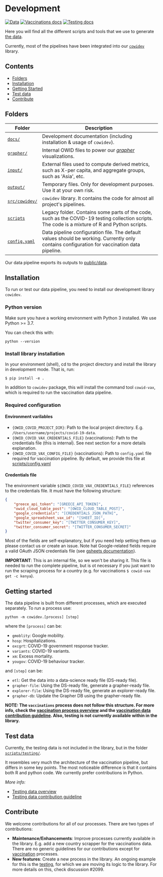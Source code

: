 # Development
[![Data](https://img.shields.io/badge/go_to-public_data-purple)](../../../public/data/)
[![Vaccinations docs](https://img.shields.io/badge/vaccination-docs-0055ff)](docs/vaccinations/README.md)
[![Testing docs](https://img.shields.io/badge/testing-docs-0055ff)](scripts/testing/README.md)

Here you will find all the different scripts and tools that we use to generate [the
data](https://github.com/owid/covid-19-data/tree/master/public/data). 

Currently, most of the  pipelines have been integrated into our [`cowidev`](src/cowidev) library.


## Contents

- [Folders](#folders)
- [Installation](#installation)
- [Getting Started](#getting-started)
- [Test data](#test-data)
- [Contribute](#contribute)

## Folders
|Folder|Description                  |
|------|-----------------------------|
|[`docs/`](docs)|Development documentation (including installation & usage of `cowidev`).|
|[`grapher/`](grapher)|Internal OWID files to power our [_grapher_](https://ourworldindata.org/owid-grapher) visualizations.|
|[`input/`](input)|External files used to compute derived metrics, such as X-per capita, and aggregate groups, such as 'Asia', etc.|
|[`output/`](output)|Temporary files. Only for development purposes. Use it at your own risk.|
|[`src/cowidev/`](src/cowidev)|`cowidev` library. It contains the code for almost all project's pipelines.|
|[`scripts`](scripts)|Legacy folder. Contains some parts of the code, such as the COVID-19 testing collection scripts. The code is a mixture of R and Python scripts.|
|[`config.yaml`](config.yaml)|Data pipeline configuration file. The default values should be working. Currently only contains configuration for vaccination data pipeline.|

Our data pipeline exports its outputs to [public/data](../public/data).


## Installation
To run or test our data pipeline, you need to install our development library `cowidev`.

### Python version
Make sure you have a working environment with Python 3 installed. We use Python >= 3.7.

You can check this with:

```
python --version
```

### Install library installation
In your environment (shell), cd to the project directory and install the library in development mode. That is, run:

```
$ pip install -e .
```

In addition to `cowidev` package, this will install the command tool `cowid-vax`, which is required
to run the vaccination data pipeline.

### Required configuration

#### Environment varilables
- `{OWID_COVID_PROJECT_DIR}`: Path to the local project directory. E.g. `/Users/username/projects/covid-19-data`.
- `{OWID_COVID_VAX_CREDENTIALS_FILE}` (vaccinations): Path to the credentials file (this is internal). See next section
  for a more details explanation.
- `{OWID_COVID_VAX_CONFIG_FILE}` (vaccinations): Path to `config.yaml` file required for vaccination pipeline. By
  default, we provide this file at [scripts/config.yaml](../../scripts/config.yaml)

#### Credentials file
The environment variable `${OWID_COVID_VAX_CREDENTIALS_FILE}` references to the credentials file. It must have the following structure:

```json
{
    "greece_api_token": "[GREECE_API_TOKEN]",
    "owid_cloud_table_post": "[OWID_CLOUD_TABLE_POST]",
    "google_credentials": "[CREDENTIALS_JSON_PATH]",
    "google_spreadsheet_vax_id": "[SHEET_ID]",
    "twitter_consumer_key": "[TWITTER_CONSUMER_KEY]",
    "twitter_consumer_secret": "[TWITTER_CONSUMER_SECRET]"
}
```

Most of the fields are self-explanatory, but if you need help setting them up please contact us or create an issue. Note
hat Google-related fields require a valid OAuth JSON credentials file (see [gsheets documentation](https://gsheets.readthedocs.io/en/stable/#quickstart)).

**IMPORTANT**: This is an internal file, so we won't be sharing it. This file is needed to run the complete pipeline, but is
ot necessary if you just want to run the scraping process for a country (e.g. for vaccinations `$ cowid-vax get -c
kenya`).


## Getting started
The data pipeline is built from different processes, which are executed separately. To run a process use:

```
python -m cowidev.[process] [step]
```

where the `[process]` can be:

- `gmoblity`: Google mobility.
- `hosp`: Hospitalizations.
- `oxcgrt`: COVID-19 government response tracker.
- `variants`: COVID-19 variants.
- `xm`: Excess mortality.
- `yougov`: COVID-19 behaviour tracker.


and `[step]` can be:

- `etl`: Get the data into a data-science ready file (DS-ready file).
- `grapher-file`: Using the DS-ready file, generate a grapher-ready file.
- `explorer-file`: Using the DS-ready file, generate an explorer-ready file.
- `grapher-db`: Update the Grapher DB using the grapher-ready file.


**NOTE: The `vaccinations` process does not follow this structure. For more info, check the [vaccination process
overview](scripts/docs/vaccinations/README.md) and the [vaccination data contribution guideline](scripts/docs/vaccinations/CONTRIBUTE.md). Also, testing is not currently available within in the library.**

## Test data
Currently, the testing data is not included in the library, but in the folder [`scripts/testing/`](scripts/testing).

It resembles very much the architecture of the vaccination pipeline, but differs in some key points. The most noticeable
difference is that it contains both R and python code. We currently prefer contributions in Python.


_More info:_
   - [Testing data overview](scripts/testing/README.md)
   - [Testing data contribution guideline](scripts/testing/CONTRIBUTE.md)

## Contribute
We welcome contributions for all of our processes. There are two types of contributions:

- **Maintenance/Enhancements**: Improve processes currently available in the library. E.g. add a new country scrapper for
  the vaccinations data. There are no generic guidelines for our contributions except for
  [vaccination](scripts/testing/CONTRIBUTE.md) processes.
- **New features**: Create a new process in the library. An ongoing example for this is the [testing](scripts/testing),
  for which we are moving its logic to the library. For more details on this, check discussion #2099.